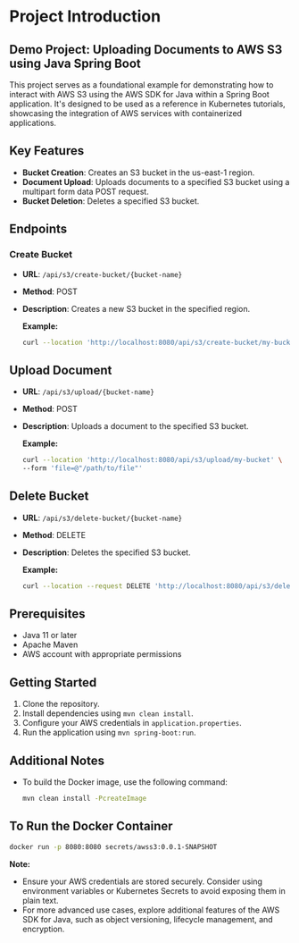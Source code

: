 # Project Introduction

## Demo Project: Uploading Documents to AWS S3 using Java Spring Boot

This project serves as a foundational example for demonstrating how to interact with AWS S3 using the AWS SDK for Java within a Spring Boot application. It's designed to be used as a reference in Kubernetes tutorials, showcasing the integration of AWS services with containerized applications.

## Key Features

- **Bucket Creation**: Creates an S3 bucket in the us-east-1 region.
- **Document Upload**: Uploads documents to a specified S3 bucket using a multipart form data POST request.
- **Bucket Deletion**: Deletes a specified S3 bucket.

## Endpoints

### Create Bucket

- **URL**: `/api/s3/create-bucket/{bucket-name}`
- **Method**: POST
- **Description**: Creates a new S3 bucket in the specified region.

  **Example:**
  ```bash
  curl --location 'http://localhost:8080/api/s3/create-bucket/my-bucket'

## Upload Document

- **URL**: `/api/s3/upload/{bucket-name}`
- **Method**: POST
- **Description**: Uploads a document to the specified S3 bucket.

  **Example:**
  ```bash
  curl --location 'http://localhost:8080/api/s3/upload/my-bucket' \
  --form 'file=@"/path/to/file"'

## Delete Bucket

- **URL**: `/api/s3/delete-bucket/{bucket-name}`
- **Method**: DELETE
- **Description**: Deletes the specified S3 bucket.

  **Example:**
  ```bash
  curl --location --request DELETE 'http://localhost:8080/api/s3/delete-bucket/my-bucket'

## Prerequisites

- Java 11 or later
- Apache Maven
- AWS account with appropriate permissions

## Getting Started

1. Clone the repository.
2. Install dependencies using `mvn clean install`.
3. Configure your AWS credentials in `application.properties`.
4. Run the application using `mvn spring-boot:run`.

## Additional Notes

- To build the Docker image, use the following command:
  ```bash
  mvn clean install -PcreateImage
## To Run the Docker Container

```bash
docker run -p 8080:8080 secrets/awss3:0.0.1-SNAPSHOT
```

**Note:**

- Ensure your AWS credentials are stored securely. Consider using environment variables or Kubernetes Secrets to avoid exposing them in plain text.
- For more advanced use cases, explore additional features of the AWS SDK for Java, such as object versioning, lifecycle management, and encryption.
